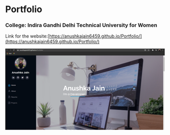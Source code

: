# Portfolio

### College: Indira Gandhi Delhi Technical University for Women

Link for the website:[https://anushkajain6459.github.io/Portfolio/](https://anushkajain6459.github.io/Portfolio/)

![portfolio](screenshot.png)
